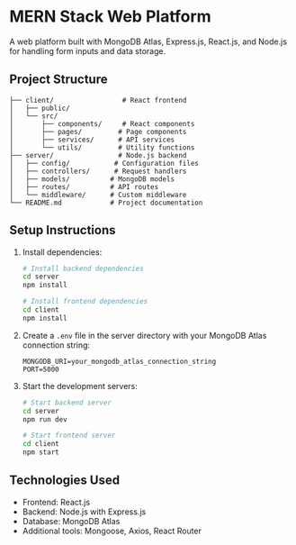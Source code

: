 # MERN Stack Web Platform

A web platform built with MongoDB Atlas, Express.js, React.js, and Node.js for handling form inputs and data storage.

## Project Structure

```
├── client/                 # React frontend
│   ├── public/
│   └── src/
│       ├── components/     # React components
│       ├── pages/         # Page components
│       ├── services/      # API services
│       └── utils/         # Utility functions
├── server/                # Node.js backend
│   ├── config/           # Configuration files
│   ├── controllers/      # Request handlers
│   ├── models/          # MongoDB models
│   ├── routes/          # API routes
│   └── middleware/      # Custom middleware
└── README.md            # Project documentation
```

## Setup Instructions

1. Install dependencies:

   ```bash
   # Install backend dependencies
   cd server
   npm install

   # Install frontend dependencies
   cd client
   npm install
   ```

2. Create a `.env` file in the server directory with your MongoDB Atlas connection string:

   ```
   MONGODB_URI=your_mongodb_atlas_connection_string
   PORT=5000
   ```

3. Start the development servers:

   ```bash
   # Start backend server
   cd server
   npm run dev

   # Start frontend server
   cd client
   npm start
   ```

## Technologies Used

- Frontend: React.js
- Backend: Node.js with Express.js
- Database: MongoDB Atlas
- Additional tools: Mongoose, Axios, React Router

